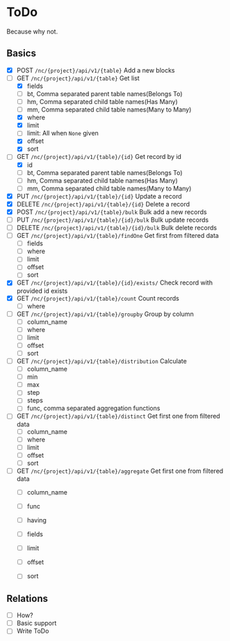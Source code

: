 # ToDo

Because why not.

## Basics

- [x] POST `/nc/{project}/api/v1/{table}` Add a new blocks
- [ ] GET `/nc/{project}/api/v1/{table}` Get list
	- [x] fields
	- [ ] bt, Comma separated parent table names(Belongs To)
	- [ ] hm, Comma separated child table names(Has Many)
	- [ ] mm, Comma separated child table names(Many to Many)
	- [x] where
	- [x] limit
	- [ ] limit: All when `None` given
	- [x] offset
	- [x] sort
- [ ] GET `/nc/{project}/api/v1/{table}/{id}` Get record by id
	- [x] id
	- [ ] bt, Comma separated parent table names(Belongs To)
	- [ ] hm, Comma separated child table names(Has Many)
	- [ ] mm, Comma separated child table names(Many to Many)
- [x] PUT `/nc/{project}/api/v1/{table}/{id}` Update a record
- [x] DELETE `/nc/{project}/api/v1/{table}/{id}` Delete a record
- [x] POST `/nc/{project}/api/v1/{table}/bulk` Bulk add a new records
- [ ] PUT `/nc/{project}/api/v1/{table}/{id}/bulk` Bulk update records
- [ ] DELETE `/nc/{project}/api/v1/{table}/{id}/bulk` Bulk delete records
- [ ] GET `/nc/{project}/api/v1/{table}/findOne` Get first from filtered data
	- [ ] fields
	- [ ] where
	- [ ] limit
	- [ ] offset
	- [ ] sort
- [x] GET `/nc/{project}/api/v1/{table}/{id}/exists/` Check record with provided id exists
- [x] GET `/nc/{project}/api/v1/{table}/count` Count records
	- [ ] where
- [ ] GET `/nc/{project}/api/v1/{table}/groupby` Group by column
	- [ ] column_name
	- [ ] where
	- [ ] limit
	- [ ] offset
	- [ ] sort
- [ ] GET `/nc/{project}/api/v1/{table}/distribution` Calculate
	- [ ] column_name
	- [ ] min
	- [ ] max
	- [ ] step
	- [ ] steps
	- [ ] func, comma separated aggregation functions
- [ ] GET `/nc/{project}/api/v1/{table}/distinct` Get first one from filtered data
	- [ ] column_name
	- [ ] where
	- [ ] limit
	- [ ] offset
	- [ ] sort
- [ ] GET `/nc/{project}/api/v1/{table}/aggregate` Get first one from filtered data
	- [ ] column_name
	- [ ] func
	- [ ] having
	- [ ] fields
	- [ ] limit
	- [ ] offset
	- [ ] sort


## Relations

- [ ] How?
- [ ] Basic support
- [ ] Write ToDo
